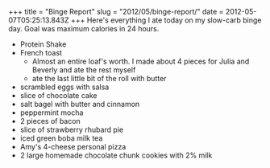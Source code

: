 +++
title = "Binge Report"
slug = "2012/05/binge-report/"
date = 2012-05-07T05:25:13.843Z
+++
Here's everything I ate today on my slow-carb binge day. Goal was maximum calories in 24 hours.

* Protein Shake
* French toast
  * Almost an entire loaf's worth. I made about 4 pieces for Julia and Beverly and ate the rest myself
  * ate the last little bit of the roll with butter
* scrambled eggs with salsa
* slice of chocolate cake
* salt bagel with butter and cinnamon
* peppermint mocha
* 2 pieces of bacon
* slice of strawberry rhubard pie
* iced green boba milk tea
* Amy's 4-cheese personal pizza
* 2 large homemade chocolate chunk cookies with 2% milk
